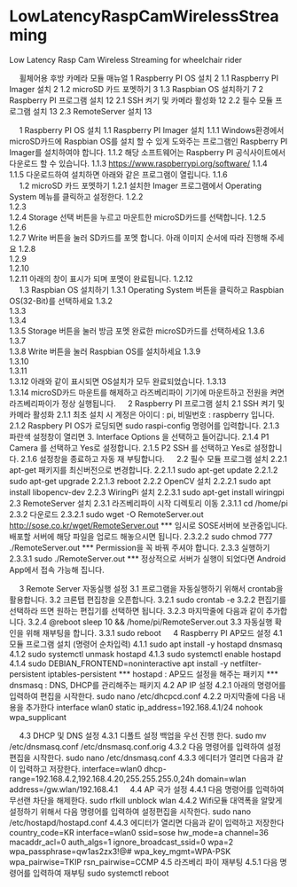 # LowLatencyRaspCamWirelessStreaming
Low Latency Rasp Cam Wireless Streaming for wheelchair rider

 
휠체어용 후방 카메라 모듈 매뉴얼
1	Raspberry PI OS 설치	2
1.1	Raspberry PI Imager 설치	2
1.2	microSD 카드 포멧하기	3
1.3	Raspbian OS 설치하기	7
2	Raspberry PI 프로그램 설치	12
2.1	SSH 켜기 및 카메라 활성화	12
2.2	필수 모듈 프로그램 설치	13
2.3	RemoteServer 설치	13

 
1	Raspberry PI OS 설치
1.1	Raspberry PI Imager 설치
1.1.1	Windows환경에서 microSD카드에 Raspbian OS를 설치 할 수 있게 도와주는 프로그램인 Raspberry PI Imager를 설치하여야 합니다.
1.1.2	해당 소프트웨어는 Raspberry PI 공식사이트에서 다운로드 할 수 있습니다.
1.1.3	https://www.raspberrypi.org/software/
1.1.4	 
1.1.5	다운로드하여 설치하면 아래와 같은 프로그램이 열립니다.
1.1.6	 
 
1.2	microSD 카드 포멧하기
1.2.1	설치한 Imager 프로그램에서 Operating System 메뉴를 클릭하고 설정한다.
1.2.2	 
1.2.3	 
1.2.4	Storage 선택 버튼을 누르고 마운트한 microSD카드를 선택합니다.
1.2.5	 
1.2.6	 
1.2.7	Write 버튼을 눌러 SD카드를 포멧 합니다. 아래 이미지 순서에 따라 진행해 주세요
1.2.8	 
1.2.9	 
1.2.10	 
1.2.11	아래의 창이 표시가 되며 포멧이 완료됩니다.
1.2.12	 
 
1.3	Raspbian OS 설치하기
1.3.1	 Operating System 버튼을 클릭하고 Raspbian OS(32-Bit)를 선택하세요
1.3.2	 
1.3.3	 
1.3.4	 
1.3.5	Storage 버튼을 눌러 방금 포멧 완료한 microSD카드를 선택하세요
1.3.6	 
1.3.7	 
1.3.8	Write 버튼을 눌러 Raspbian OS를 설치하세요
1.3.9	 
1.3.10	 
1.3.11	 
1.3.12	아래와 같이 표시되면 OS설치가 모두 완료되었습니다.
1.3.13	 
1.3.14	microSD카드 마운트를 해제하고 라즈베리파이 기기에 마운트하고 전원을 켜면 라즈베리파이가 정상 실행됩니다.
 
2	Raspberry PI 프로그램 설치
2.1	SSH 켜기 및 카메라 활성화
2.1.1	최초 설치 시 계정은 아이디 : pi, 비밀번호 : raspberry 입니다.
2.1.2	Raspbery PI OS가 로딩되면 sudo raspi-config 명령어를 입력합니다.
2.1.3	파란색 설정창이 열리면 3. Interface Options 을 선택하고 들어갑니다.
2.1.4	P1 Camera 를 선택하고 Yes로 설정합니다.
2.1.5	P2 SSH 를 선택하고 Yes로 설정합니다.
2.1.6	설정창을 종료하고 자동 재 부팅합니다.
 
2.2	필수 모듈 프로그램 설치
2.2.1	apt-get 패키지를 최신버전으로 변경합니다.
2.2.1.1	sudo apt-get update 
2.2.1.2	sudo apt-get upgrade 
2.2.1.3	reboot 
2.2.2	OpenCV 설치
2.2.2.1	sudo apt install libopencv-dev
2.2.3	WiringPi 설치
2.2.3.1	sudo apt-get install wiringpi
2.3	RemoteServer 설치
2.3.1	라즈베리파이 시작 디렉토리 이동
2.3.1.1	cd /home/pi
2.3.2	다운로드
2.3.2.1	sudo wget -O RemoteServer.out http://sose.co.kr/wget/RemoteServer.out
*** 임시로 SOSE서버에 보관중입니다. 
배포할 서버에 해당 파일을 업로드 해놓으시면 됩니다.
2.3.2.2	sudo chmod 777 ./RemoteServer.out
*** Permission을 꼭 바꿔 주셔야 합니다.
2.3.3	실행하기
2.3.3.1	sudo ./RemoteServer.out
*** 정상적으로 서버가 실행이 되었다면 Android App에서 접속 가능해 집니다.

 
3	Remote Server 자동실행 설정
3.1	프로그램을 자동실행하기 위해서 crontab을 활용합니다.
3.2	크론탭 편집창을 오픈합니다.
3.2.1	sudo crontab -e
3.2.2	편집기를 선택하라 뜨면 원하는 편집기를 선택하면 됩니다.
3.2.3	마지막줄에 다음과 같이 추가합니다.
3.2.4	@reboot sleep 10 && /home/pi/RemoteServer.out
3.3	자동실행 확인을 위해 재부팅을 합니다.
3.3.1	sudo reboot
 
4	Raspberry PI AP모드 설정
4.1	모듈 프로그램 설치 (명령어 순차입력)
4.1.1	sudo apt install -y hostapd dnsmasq
4.1.2	sudo systemctl unmask hostapd
4.1.3	sudo systemctl enable hostapd
4.1.4	sudo DEBIAN_FRONTEND=noninteractive apt install -y netfilter-persistent iptables-persistent
*** hostapd : AP모드 설정을 해주는 패키지
*** dnsmasq : DNS, DHCP를 관리해주는 패키지
4.2	AP IP 설정
4.2.1	아래의 명령어를 입력하여 편집을 시작한다.
sudo nano /etc/dhcpcd.conf
4.2.2	마지막줄에 다음 내용을 추가한다
interface wlan0
          static ip_address=192.168.4.1/24
    nohook wpa_supplicant

 
4.3	DHCP 및 DNS 설정
4.3.1	디폴트 설정 백업을 우선 진행 한다.
sudo mv /etc/dnsmasq.conf /etc/dnsmasq.conf.orig
4.3.2	다음 명령어를 입력하여 설정 편집을 시작한다.
sudo nano /etc/dnsmasq.conf
4.3.3	에디터가 열리면 다음과 같이 입력하고 저장한다.
interface=wlan0 
dhcp-range=192.168.4.2,192.168.4.20,255.255.255.0,24h
domain=wlan 
address=/gw.wlan/192.168.4.1
 
4.4	AP 국가 설정
4.4.1	다음 명령어를 입력하여 무선랜 차단을 해제한다.
sudo rfkill unblock wlan
4.4.2	Wifi모듈 대역폭을 알맞게 설정하기 위해서 다음 명령어를 입력하여 설정편집을 시작한다.
sudo nano /etc/hostapd/hostapd.conf
4.4.3	에디터가 열리면 다음과 같이 입력하고 저장한다\
country_code=KR
interface=wlan0
ssid=sose
hw_mode=a
channel=36
macaddr_acl=0
auth_algs=1
ignore_broadcast_ssid=0
wpa=2
wpa_passphrase=qw1as2zx3!@#
wpa_key_mgmt=WPA-PSK
wpa_pairwise=TKIP
rsn_pairwise=CCMP
4.5	라즈베리 파이 재부팅
4.5.1	다음 명령어를 입력하여 재부팅
sudo systemctl reboot

